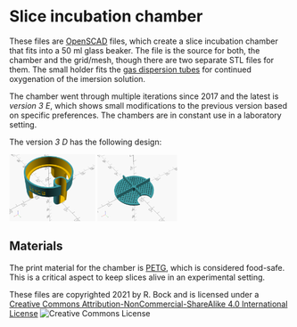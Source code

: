 # Slice incubation chamber
These files are [OpenSCAD](http://openscad.org/) files, which create a slice incubation chamber that fits into a 50 ml glass beaker. The file is the source for both, the chamber and the grid/mesh, though there are two separate STL files for them. The small holder fits the [gas dispersion tubes](https://www.fishersci.com/shop/products/pyrex-gas-dispersion-tubes-with-fritted-cylinders-2/11138B) 
for continued oxygenation of the imersion solution.

The chamber went through multiple iterations since 2017 and the latest is *version 3 E*, 
which shows small modifications to the previous version based on specific preferences. The chambers are in constant use in a laboratory setting. 

The version *3 D* has the following design: 

<img src="./images/incubator_v3d_chamber.png" alt="incubation chamber" style="zoom:15%;" />   <img src="./images/incubator_v3d_grid.png" alt="slice incubation grid" style="zoom:14%;" />

## Materials

The print material for the chamber is [PETG](https://www.acmeplastics.com/what-is-petg), which is considered food-safe. This is a critical aspect to keep slices alive in an experimental setting.

These files are copyrighted 2021 by R. Bock and is licensed under a [Creative Commons Attribution-NonCommercial-ShareAlike 4.0 International License](http://creativecommons.org/licenses/by-nc-sa/4.0/) ![Creative Commons License](https://i.creativecommons.org/l/by-nc-sa/4.0/88x31.png)

